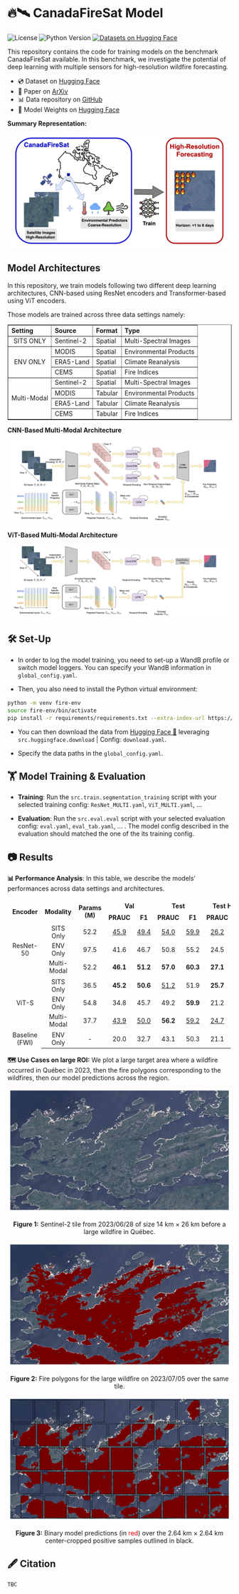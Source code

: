 # 🔥🛰️ CanadaFireSat Model
![License](https://img.shields.io/badge/license-MIT-blue.svg)
![Python Version](https://img.shields.io/badge/python-3.8%2B-blue.svg)
[![Datasets on Hugging Face](https://img.shields.io/badge/HuggingFace-Dataset-orange?logo=huggingface)](https://huggingface.co/datasets/EPFL-ECEO/CanadaFireSat)

This repository contains the code for training models on the benchmark CanadaFireSat available. In this benchmark, we investigate the potential of deep learning with multiple sensors for high-resolution wildfire forecasting.

- 💿 Dataset on [Hugging Face](https://huggingface.co/datasets/EPFL-ECEO/CanadaFireSat) <br>
- 📝 Paper on [ArXiv](TBC) <br>
- 📊 Data repository on [GitHub](https://github.com/eceo-epfl/CanadaFireSat-Data)
- 🤖 Model Weights on [Hugging Face](https://huggingface.co/EPFL-ECEO)

**Summary Representation:**
<p align="center">
  <img src="images/summary-canadafiresat.png"/>
</p>

## Model Architectures

In this repository, we train models following two different deep learning architectures, CNN-based using ResNet encoders and Transformer-based using ViT encoders.

Those models are trained across three data settings namely:

<table border="1" cellspacing="0" cellpadding="6" style="border-collapse: collapse; width: 100%; text-align: left;">
    <tr>
      <th>Setting</th>
      <th>Source</th>
      <th>Format</th>
      <th>Type</th>
    </tr>
  </thead>
  <tbody>
    <tr>
      <td rowspan="1" style="vertical-align: middle; text-align: center;">
        SITS ONLY
      </td>
      <td>Sentinel-2</td>
      <td>Spatial</td>
      <td>Multi-Spectral Images</td>
    </tr>
    <tr>
      <td rowspan="3" style="vertical-align: middle; text-align: center;">
        ENV ONLY
      </td>
      <td>MODIS</td>
      <td>Spatial</td>
      <td>Environmental Products</td>
    </tr>
    <tr>
      <td>ERA5-Land</td>
      <td>Spatial</td>
      <td>Climate Reanalysis</td>
    </tr>
    <tr>
      <td>CEMS</td>
      <td>Spatial</td>
      <td>Fire Indices</td>
    </tr>
    <tr>
      <td rowspan="4" style="vertical-align: middle; text-align: center;">
        Multi-Modal
      </td>
      <td>Sentinel-2</td>
      <td>Spatial</td>
      <td>Multi-Spectral Images</td>
    </tr>
    <tr>
      <td>MODIS</td>
      <td>Tabular</td>
      <td>Environmental Products</td>
    </tr>
    <tr>
      <td>ERA5-Land</td>
      <td>Tabular</td>
      <td>Climate Reanalysis</td>
    </tr>
    <tr>
      <td>CEMS</td>
      <td>Tabular</td>
      <td>Fire Indices</td>
    </tr>
  </tbody>
</table>

**CNN-Based Multi-Modal Architecture**

<p align="center">
  <img src="images/cnn-multi.png"/>
</p>

**ViT-Based Multi-Modal Architecture**

<p align="center">
  <img src="images/vit-multi.png"/>
</p>

## 🛠️ Set-Up

- In order to log the model training, you need to set-up a WandB profile or switch model loggers. You can specify your WandB information in `global_config.yaml`.

- Then, you also need to install the Python virtual environment:

```bash
python -m venv fire-env
source fire-env/bin/activate
pip install -r requirements/requirements.txt --extra-index-url https://download.pytorch.org/whl/cu117
```

- You can then download the data from [Hugging Face 🤗](https://huggingface.co/datasets/EPFL-ECEO/CanadaFireSat) leveraging `src.huggingface.download` | Config: `download.yaml`.

- Specify the data paths in the `global_config.yaml`.

## 🏋️ Model Training & Evaluation

- **Training**: Run the `src.train.segmentation_training` script with your selected training config: `ResNet_MULTI.yaml`, `ViT_MULTI.yaml`, ...

- **Evaluation**: Run the `src.eval.eval` script with your selected evaluation config: `eval.yaml`, `eval_tab.yaml`, ... . The model config described in the evaluation should matched the one of the its training config.

## 📷 Results

**📊 Performance Analysis**: In this table, we describe the models' performances across data settings and architectures.

<table cellspacing="0" cellpadding="6" style="border-collapse: collapse; text-align: center; border: 2px solid white;">
    <tr>
      <th rowspan="2" style="border: 2px solid white;">Encoder</th>
      <th rowspan="2" style="border: 2px solid white;">Modality</th>
      <th rowspan="2" style="border: 2px solid white;">Params (M)</th>
      <th colspan="2" style="border: 2px solid white;">Val</th>
      <th colspan="2" style="border: 2px solid white;">Test</th>
      <th colspan="2" style="border: 2px solid white;">Test Hard</th>
      <th colspan="2" style="border: 2px solid white;">Avg</th>
    </tr>
    <tr>
      <th style="border: 2px solid white;">PRAUC</th><th style="border: 2px solid white;">F1</th>
      <th style="border: 2px solid white;">PRAUC</th><th style="border: 2px solid white;">F1</th>
      <th style="border: 2px solid white;">PRAUC</th><th style="border: 2px solid white;">F1</th>
      <th style="border: 2px solid white;">PRAUC</th><th style="border: 2px solid white;">F1</th>
    </tr>
  </thead>
  <tbody>
    <!-- ResNet-50 -->
    <tr>
      <td rowspan="3" style="border: 1px solid white;">ResNet-50</td>
      <td>SITS Only</td>
      <td>52.2</td>
      <td><u>45.9</u></td><td><u>49.4</u></td>
      <td><u>54.0</u></td><td><u>59.9</u></td>
      <td><u>26.2</u></td><td><u>36.7</u></td>
      <td><u>42.0</u></td><td><u>48.7</u></td>
    </tr>
    <tr>
      <td>ENV Only</td>
      <td>97.5</td>
      <td>41.6</td><td>46.7</td>
      <td>50.8</td><td>55.2</td>
      <td>24.5</td><td>33.1</td>
      <td>39.0</td><td>45.0</td>
    </tr>
    <tr style="border-bottom: 2px solid white;">
      <td>Multi-Modal</td>
      <td>52.2</td>
      <td><b>46.1</b></td><td><b>51.2</b></td>
      <td><b>57.0</b></td><td><b>60.3</b></td>
      <td><b>27.1</b></td><td><b>37.4</b></td>
      <td><b>43.4</b></td><td><b>49.6</b></td>
    </tr>
    <tr>
      <td rowspan="3" style="border: 1px solid white;">ViT-S</td>
      <td>SITS Only</td>
      <td>36.5</td>
      <td><b>45.2</b></td><td><b>50.6</b></td>
      <td><u>51.2</u></td><td>51.9</td>
      <td><b>25.7</b></td><td>33.8</td>
      <td><u>40.7</u></td><td>45.2</td>
    </tr>
    <tr>
      <td>ENV Only</td>
      <td>54.8</td>
      <td>34.8</td><td>45.7</td>
      <td>49.2</td><td><b>59.9</b></td>
      <td>21.2</td><td><u>35.1</u></td>
      <td>35.1</td><td><u>46.9</u></td>
    </tr>
    <tr style="border-bottom: 2px solid white;">
      <td>Multi-Modal</td>
      <td>37.7</td>
      <td><u>43.9</u></td><td><u>50.0</u></td>
      <td><b>56.2</b></td><td><u>59.2</u></td>
      <td><u>24.7</u></td><td><b>35.6</b></td>
      <td><b>41.6</b></td><td><b>48.3</b></td>
    </tr>
    <tr>
      <td colspan="1" style="border: 1px solid white;">Baseline (FWI)</td>
      <td>ENV Only</td>
      <td>-</td>
      <td>20.0</td><td>32.7</td>
      <td>43.1</td><td>50.3</td>
      <td>21.1</td><td>32.7</td>
      <td>28.1</td><td>38.6</td>
    </tr>
  </tbody>
</table>


**🗺️ Use Cases on large ROI:** We plot a large target area where a wildfire occurred in Québec in 2023, then the fire polygons corresponding to the wildfires, then our model predictions across the region.

<p align="center">
  <img src="images/org-41355-new-date.png"/>
</p>

<p align="center">
  <b>Figure 1:</b> Sentinel-2 tile from 2023/06/28 of size 14 km × 26 km before a large wildfire in Québec.
</p>

<p align="center">
  <img src="images/label-41355-new-date.png"/>
</p>

<p align="center">
  <b>Figure 2:</b> Fire polygons for the large wildfire on 2023/07/05 over the same tile.
</p>

<p align="center">
  <img src="images/pred-bin-41355-new-date.png"/>
</p>

<p align="center">
  <b>Figure 3:</b> Binary model predictions (in <span style="color:red">red</span>) over the 2.64 km × 2.64 km center-cropped positive samples outlined in black.
</p>

## 🖋️ Citation

```
TBC
```
